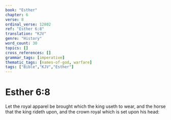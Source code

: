 ```yaml
---
book: "Esther"
chapter: 6
verse: 8
ordinal_verse: 12802
ref: "Esther 6:8"
translation: "KJV"
genre: "History"
word_count: 30
topics: []
cross_references: []
grammar_tags: [imperative]
thematic_tags: [names-of-god, warfare]
tags: ["Bible","KJV","Esther"]
---
```


# Esther 6:8

Let the royal apparel be brought which the king useth to wear, and the horse that the king rideth upon, and the crown royal which is set upon his head:
